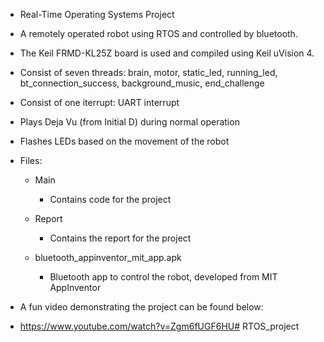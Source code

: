 - Real-Time Operating Systems Project

- A remotely operated robot using RTOS and controlled by bluetooth.
- The Keil FRMD-KL25Z board is used and compiled using Keil uVision 4.

- Consist of seven threads: brain, motor, static_led, running_led, bt_connection_success, background_music, end_challenge
- Consist of one iterrupt: UART interrupt
- Plays Deja Vu (from Initial D) during normal operation
- Flashes LEDs based on the movement of the robot

- Files:
	- Main
		- Contains code for the project
		
	- Report
		- Contains the report for the project

	- bluetooth_appinventor_mit_app.apk
		- Bluetooth app to control the robot, developed from MIT AppInventor

- A fun video demonstrating the project can be found below:
- https://www.youtube.com/watch?v=Zgm6fUGF6HU# RTOS_project

